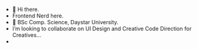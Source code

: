 - 👋 Hi there.
- Frontend Nerd here.
- 🌱 BSc Comp. Science, Daystar University.
- I’m looking to collaborate on UI Design and Creative Code Direction for Creatives...
- 
<!---
Joshluxx74/Joshluxx74 is a ✨ special ✨ repository because its `README.md` (this file) appears on your GitHub profile.
You can click the Preview link to take a look at your changes.
--->
